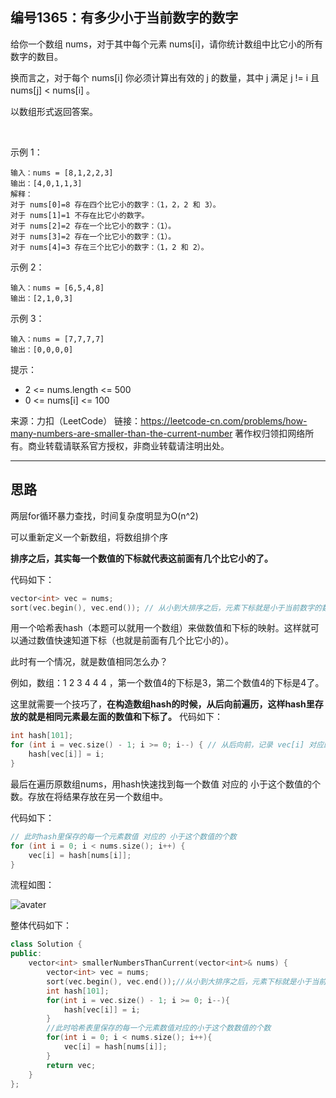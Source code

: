 ## 编号1365：有多少小于当前数字的数字

给你一个数组 nums，对于其中每个元素 nums[i]，请你统计数组中比它小的所有数字的数目。

换而言之，对于每个 nums[i] 你必须计算出有效的 j 的数量，其中 j 满足 j != i 且 nums[j] < nums[i] 。

以数组形式返回答案。

 

示例 1：
```
输入：nums = [8,1,2,2,3]
输出：[4,0,1,1,3]
解释： 
对于 nums[0]=8 存在四个比它小的数字：（1，2，2 和 3）。 
对于 nums[1]=1 不存在比它小的数字。
对于 nums[2]=2 存在一个比它小的数字：（1）。 
对于 nums[3]=2 存在一个比它小的数字：（1）。 
对于 nums[4]=3 存在三个比它小的数字：（1，2 和 2）。
```

示例 2：
```
输入：nums = [6,5,4,8]
输出：[2,1,0,3]
```

示例 3：
```
输入：nums = [7,7,7,7]
输出：[0,0,0,0] 
```
提示：

* 2 <= nums.length <= 500
* 0 <= nums[i] <= 100

来源：力扣（LeetCode）
链接：https://leetcode-cn.com/problems/how-many-numbers-are-smaller-than-the-current-number
著作权归领扣网络所有。商业转载请联系官方授权，非商业转载请注明出处。

---
## 思路
两层for循环暴力查找，时间复杂度明显为O(n^2)

可以重新定义一个新数组，将数组排个序

**排序之后，其实每一个数值的下标就代表这前面有几个比它小的了。**

代码如下：
```c++
vector<int> vec = nums;
sort(vec.begin(), vec.end()); // 从小到大排序之后，元素下标就是小于当前数字的数字
```

用一个哈希表hash（本题可以就用一个数组）来做数值和下标的映射。这样就可以通过数值快速知道下标（也就是前面有几个比它小的）。

此时有一个情况，就是数值相同怎么办？

例如，数组：1 2 3 4 4 4 ，第一个数值4的下标是3，第二个数值4的下标是4了。

这里就需要一个技巧了，**在构造数组hash的时候，从后向前遍历，这样hash里存放的就是相同元素最左面的数值和下标了。** 代码如下：
```c++
int hash[101];
for (int i = vec.size() - 1; i >= 0; i--) { // 从后向前，记录 vec[i] 对应的下标
    hash[vec[i]] = i;
}
```
最后在遍历原数组nums，用hash快速找到每一个数值 对应的 小于这个数值的个数。存放在将结果存放在另一个数组中。

代码如下：
```c++
// 此时hash里保存的每一个元素数值 对应的 小于这个数值的个数
for (int i = 0; i < nums.size(); i++) {
    vec[i] = hash[nums[i]];
}
```
流程如图：

![avater](https://camo.githubusercontent.com/c42f0afce225e30ab355c28fbbe6b4343162288be28dc683e81293a3815fb615/68747470733a2f2f636f64652d7468696e6b696e672e63646e2e626365626f732e636f6d2f706963732f313336352ee69c89e5a49ae5b091e5b08fe4ba8ee5bd93e5898de695b0e5ad97e79a84e695b0e5ad972e706e67)


整体代码如下：
```c++
class Solution {
public:
    vector<int> smallerNumbersThanCurrent(vector<int>& nums) {
        vector<int> vec = nums;
        sort(vec.begin(), vec.end());//从小到大排序之后，元素下标就是小于当前数字的数字
        int hash[101];
        for(int i = vec.size() - 1; i >= 0; i--){
            hash[vec[i]] = i;
        }
        //此时哈希表里保存的每一个元素数值对应的小于这个数数值的个数
        for(int i = 0; i < nums.size(); i++){
            vec[i] = hash[nums[i]];
        }
        return vec;
    }
};
```